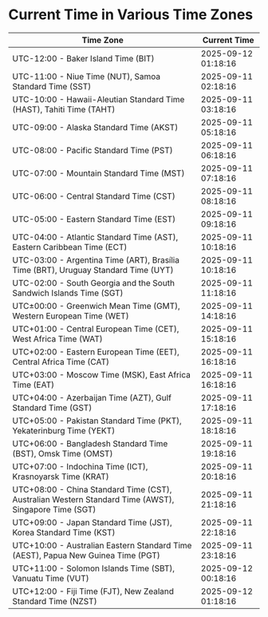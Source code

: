 # Current Time in Various Time Zones

| Time Zone | Current Time |
|-----------|--------------|
| UTC-12:00 - Baker Island Time (BIT) | 2025-09-12 01:18:16 |
| UTC-11:00 - Niue Time (NUT), Samoa Standard Time (SST) | 2025-09-11 02:18:16 |
| UTC-10:00 - Hawaii-Aleutian Standard Time (HAST), Tahiti Time (TAHT) | 2025-09-11 03:18:16 |
| UTC-09:00 - Alaska Standard Time (AKST) | 2025-09-11 05:18:16 |
| UTC-08:00 - Pacific Standard Time (PST) | 2025-09-11 06:18:16 |
| UTC-07:00 - Mountain Standard Time (MST) | 2025-09-11 07:18:16 |
| UTC-06:00 - Central Standard Time (CST) | 2025-09-11 08:18:16 |
| UTC-05:00 - Eastern Standard Time (EST) | 2025-09-11 09:18:16 |
| UTC-04:00 - Atlantic Standard Time (AST), Eastern Caribbean Time (ECT) | 2025-09-11 10:18:16 |
| UTC-03:00 - Argentina Time (ART), Brasília Time (BRT), Uruguay Standard Time (UYT) | 2025-09-11 10:18:16 |
| UTC-02:00 - South Georgia and the South Sandwich Islands Time (SGT) | 2025-09-11 11:18:16 |
| UTC±00:00 - Greenwich Mean Time (GMT), Western European Time (WET) | 2025-09-11 14:18:16 |
| UTC+01:00 - Central European Time (CET), West Africa Time (WAT) | 2025-09-11 15:18:16 |
| UTC+02:00 - Eastern European Time (EET), Central Africa Time (CAT) | 2025-09-11 16:18:16 |
| UTC+03:00 - Moscow Time (MSK), East Africa Time (EAT) | 2025-09-11 16:18:16 |
| UTC+04:00 - Azerbaijan Time (AZT), Gulf Standard Time (GST) | 2025-09-11 17:18:16 |
| UTC+05:00 - Pakistan Standard Time (PKT), Yekaterinburg Time (YEKT) | 2025-09-11 18:18:16 |
| UTC+06:00 - Bangladesh Standard Time (BST), Omsk Time (OMST) | 2025-09-11 19:18:16 |
| UTC+07:00 - Indochina Time (ICT), Krasnoyarsk Time (KRAT) | 2025-09-11 20:18:16 |
| UTC+08:00 - China Standard Time (CST), Australian Western Standard Time (AWST), Singapore Time (SGT) | 2025-09-11 21:18:16 |
| UTC+09:00 - Japan Standard Time (JST), Korea Standard Time (KST) | 2025-09-11 22:18:16 |
| UTC+10:00 - Australian Eastern Standard Time (AEST), Papua New Guinea Time (PGT) | 2025-09-11 23:18:16 |
| UTC+11:00 - Solomon Islands Time (SBT), Vanuatu Time (VUT) | 2025-09-12 00:18:16 |
| UTC+12:00 - Fiji Time (FJT), New Zealand Standard Time (NZST) | 2025-09-12 01:18:16 |

